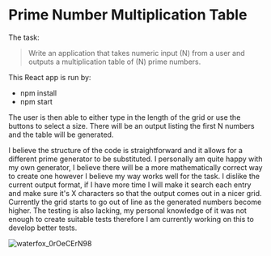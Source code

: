 # Prime Number Multiplication Table

The task:

>Write an application that takes numeric input (N) from a user and outputs a multiplication table of 
(N) prime numbers.

This React app is run by:
* npm install
* npm start

The user is then able to either type in the length of the grid or use the buttons to select a size. There will be an output listing the first N numbers and the table will be generated. 

I believe the structure of the code is straightforward and it allows for a different prime generator to be substituted. I personally am quite happy with my own generator, I believe there will be a more mathematically correct way to create one however I believe my way works well for the task. I dislike the current output format, if I have more time I will make it search each entry and make sure it's X characters so that the output comes out in a nicer grid. Currently the grid starts to go out of line as the generated numbers become higher. The testing is also lacking, my personal knowledge of it was not enough to create suitable tests therefore I am currently working on this to develop better tests. 

![waterfox_0rOeCErN98](https://user-images.githubusercontent.com/88384152/152003225-25cfc4c1-a8fc-4088-b78b-3edc1afac284.png)
